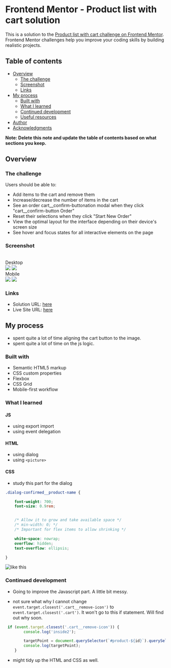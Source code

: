 # Frontend Mentor - Product list with cart solution

This is a solution to the [Product list with cart challenge on Frontend Mentor](https://www.frontendmentor.io/challenges/product-list-with-cart-5MmqLVAp_d). Frontend Mentor challenges help you improve your coding skills by building realistic projects.

## Table of contents

- [Overview](#overview)
  - [The challenge](#the-challenge)
  - [Screenshot](#screenshot)
  - [Links](#links)
- [My process](#my-process)
  - [Built with](#built-with)
  - [What I learned](#what-i-learned)
  - [Continued development](#continued-development)
  - [Useful resources](#useful-resources)
- [Author](#author)
- [Acknowledgments](#acknowledgments)

**Note: Delete this note and update the table of contents based on what sections you keep.**

## Overview

### The challenge

Users should be able to:

- Add items to the cart and remove them
- Increase/decrease the number of items in the cart
- See an order cart__confirm-buttonation modal when they click "cart__confirm-button Order"
- Reset their selections when they click "Start New Order"
- View the optimal layout for the interface depending on their device's screen size
- See hover and focus states for all interactive elements on the page

### Screenshot
 <br>Desktop <br>
![](./desktop%20Screenshot%202025-05-04%20at%2018-09-46%20Frontend%20Mentor%20Product%20list%20with%20cart.png)
![](./dekstop%20modal%20Screenshot%202025-05-04%20at%2018-14-31%20Frontend%20Mentor%20Product%20list%20with%20cart.png)
 <br>Mobile <br>
![](./mobile%20Screenshot%202025-05-04%20at%2018-10-23%20Frontend%20Mentor%20Product%20list%20with%20cart.png)
![](./mobile%20modal%20Screenshot%202025-05-04%20at%2018-10-34%20Frontend%20Mentor%20Product%20list%20with%20cart.png)


### Links

- Solution URL: [here](https://www.frontendmentor.io/solutions/responsive-product-list-with-cart-solution-ZAVv2G077e)
- Live Site URL: [here](https://app.netlify.com/sites/fem-product-list-with-cart-raysh3n/overview)

## My process
 - spent quite a lot of time aligning the cart button to the image. 
 - spent quite a lot of time on the js logic. 



### Built with

- Semantic HTML5 markup
- CSS custom properties
- Flexbox
- CSS Grid
- Mobile-first workflow


### What I learned
#### JS
- using export import
- using event delegation


#### HTML 
- using dialog 
- using `<picture>`   


#### CSS
- study this part for the dialog 
```css
.dialog-confirmed__product-name {

    font-weight: 700;
    font-size: 0.9rem;


    /* Allow it to grow and take available space */
    /* min-width: 0; */
    /* Important for flex items to allow shrinking */

    white-space: nowrap;
    overflow: hidden;
    text-overflow: ellipsis;

}
```
![like this](./overflow%20Screenshot%202025-05-04%20182400.png)




### Continued development
- Going to improve the Javascript part. A little bit messy. 


- not sure what why I cannot change `event.target.closest('.cart__remove-icon')` to `event.target.closest('.cart')`. It won't go to this if statement. Will find out why soon.

```js
 if (event.target.closest('.cart__remove-icon')) { 
        console.log('inside2');

        targetPoint = document.querySelector(`#product-${id}`).querySelector('.product__add-cart-button-quantity');
        console.log(targetPoint);
    }
```
   

- might tidy up the HTML and CSS as well. 